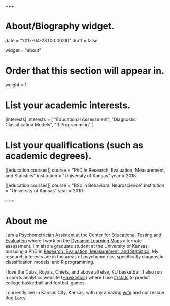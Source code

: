 +++
# About/Biography widget.

date = "2017-04-28T00:00:00"
draft = false

widget = "about"

# Order that this section will appear in.
weight = 1

# List your academic interests.
[interests]
  interests = [
    "Educational Assessment",
    "Diagnostic Classification Models",
    "R Programming"
  ]

# List your qualifications (such as academic degrees).
[[education.courses]]
  course = "PhD in Research, Evaluation, Measurement, and Statistics"
  institution = "University of Kansas"
  year = 2018

[[education.courses]]
  course = "BSc in Behavioral Neuroscience"
  institution = "University of Kansas"
  year = 2010
 
+++

# About me

I am a Psychometrician Assistant at the [Center for Educational Testing and Evaluation](https://cete.ku.edu) where I work on the [Dynamic Learning Maps](http://dynamiclearningmaps.org/) alternate assessment. I'm also a graduate student at the University of Kansas, pursuing a PhD in [Research, Evaluation, Measurement, and Statistics](http://epsy.ku.edu/academics/educational-psychology-research/doctorate/overview-benefits). My research interests are in the areas of psychometrics, specifically diagnostic classification models, and R programming.

I love the Cubs, Royals, Chiefs, and above all else, KU basketball. I also run a sports analytics website ([Hawklytics](http://www.hawklytics.com/)) where I use [#rstats](https://twitter.com/search?src=typd&q=%23rstats) to predict college basketball and football games.

I currently live in Kansas City, Kansas, with my amazing [wife](https://www.linkedin.com/in/juliachasen) and our rescue dog [Larry](https://www.instagram.com/lyfewithlarry/?hl=en).
